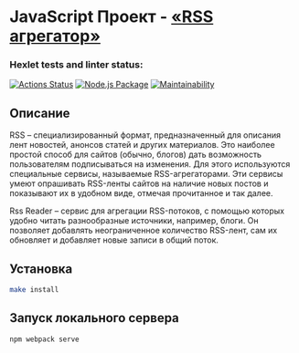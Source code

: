 # JavaScript Проект - [«RSS агрегатор»](https://frontend-project-lvl3-evgeniy3.vercel.app/)

### Hexlet tests and linter status:
[![Actions Status](https://github.com/Evgeniy3/frontend-project-lvl3/workflows/hexlet-check/badge.svg)](https://github.com/Evgeniy3/frontend-project-lvl3/actions)
[![Node.js Package](https://github.com/Evgeniy3/frontend-project-lvl3/actions/workflows/github-actions-demo.yml/badge.svg)](https://github.com/Evgeniy3/frontend-project-lvl3/actions/workflows/github-actions-demo.yml)
[![Maintainability](https://api.codeclimate.com/v1/badges/4e9329ac3283501c037b/maintainability)](https://codeclimate.com/github/Evgeniy3/frontend-project-lvl3/maintainability)

## Описание
RSS – специализированный формат, предназначенный для описания лент новостей, анонсов статей и других материалов. Это наиболее простой способ для сайтов (обычно, блогов) дать возможность пользователям подписываться на изменения. Для этого используются специальные сервисы, называемые RSS-агрегаторами. Эти сервисы умеют опрашивать RSS-ленты сайтов на наличие новых постов и показывают их в удобном виде, отмечая прочитанное и так далее.

Rss Reader – сервис для агрегации RSS-потоков, с помощью которых удобно читать разнообразные источники, например, блоги. Он позволяет добавлять неограниченное количество RSS-лент, сам их обновляет и добавляет новые записи в общий поток.

## Установка

```sh
make install
```

## Запуск локального сервера

```sh
npm webpack serve